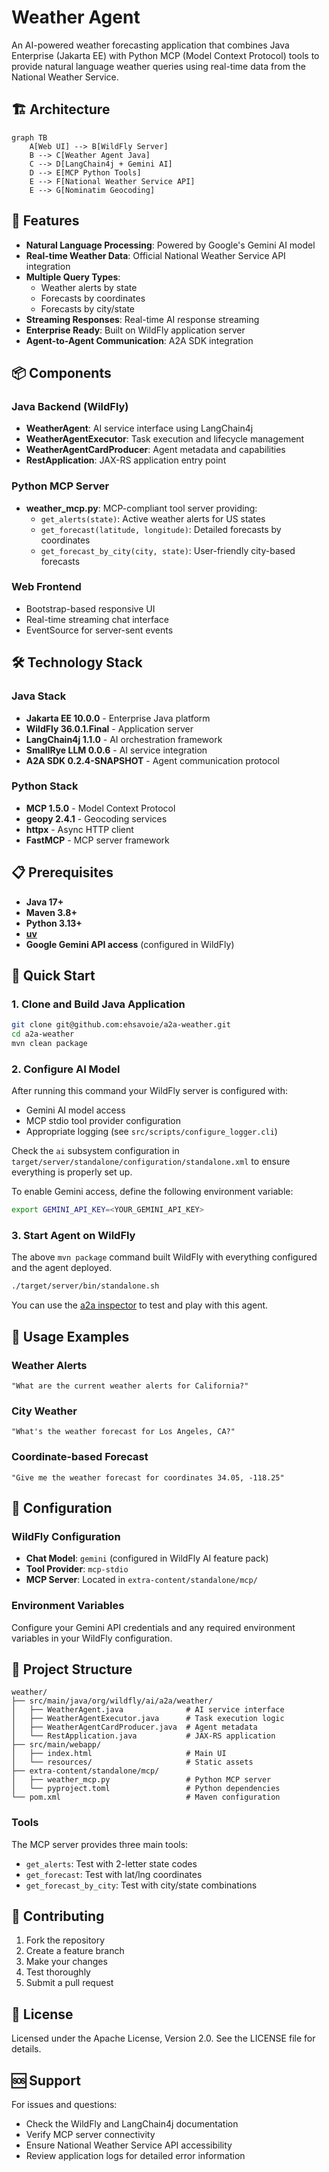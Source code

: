 # Weather Agent

An AI-powered weather forecasting application that combines Java Enterprise (Jakarta EE) with Python MCP (Model Context Protocol) tools to provide natural language weather queries using real-time data from the National Weather Service.

## 🏗️ Architecture

```mermaid
graph TB
    A[Web UI] --> B[WildFly Server]
    B --> C[Weather Agent Java]
    C --> D[LangChain4j + Gemini AI]
    D --> E[MCP Python Tools]
    E --> F[National Weather Service API]
    E --> G[Nominatim Geocoding]
```

## 🚀 Features

- **Natural Language Processing**: Powered by Google's Gemini AI model
- **Real-time Weather Data**: Official National Weather Service API integration
- **Multiple Query Types**: 
  - Weather alerts by state
  - Forecasts by coordinates
  - Forecasts by city/state
- **Streaming Responses**: Real-time AI response streaming
- **Enterprise Ready**: Built on WildFly application server
- **Agent-to-Agent Communication**: A2A SDK integration

## 📦 Components

### Java Backend (WildFly)
- **WeatherAgent**: AI service interface using LangChain4j
- **WeatherAgentExecutor**: Task execution and lifecycle management
- **WeatherAgentCardProducer**: Agent metadata and capabilities
- **RestApplication**: JAX-RS application entry point

### Python MCP Server
- **weather_mcp.py**: MCP-compliant tool server providing:
  - `get_alerts(state)`: Active weather alerts for US states
  - `get_forecast(latitude, longitude)`: Detailed forecasts by coordinates
  - `get_forecast_by_city(city, state)`: User-friendly city-based forecasts

### Web Frontend
- Bootstrap-based responsive UI
- Real-time streaming chat interface
- EventSource for server-sent events

## 🛠️ Technology Stack

### Java Stack
- **Jakarta EE 10.0.0** - Enterprise Java platform
- **WildFly 36.0.1.Final** - Application server
- **LangChain4j 1.1.0** - AI orchestration framework
- **SmallRye LLM 0.0.6** - AI service integration
- **A2A SDK 0.2.4-SNAPSHOT** - Agent communication protocol

### Python Stack
- **MCP 1.5.0** - Model Context Protocol
- **geopy 2.4.1** - Geocoding services
- **httpx** - Async HTTP client
- **FastMCP** - MCP server framework

## 📋 Prerequisites

- **Java 17+**
- **Maven 3.8+**
- **Python 3.13+**
- **[uv](https://github.com/astral-sh/uv)**
- **Google Gemini API access** (configured in WildFly)

## 🚀 Quick Start

### 1. Clone and Build Java Application

```bash
git clone git@github.com:ehsavoie/a2a-weather.git
cd a2a-weather
mvn clean package
```

### 2. Configure AI Model

After running this command your WildFly server is configured with:
- Gemini AI model access
- MCP stdio tool provider configuration
- Appropriate logging (see `src/scripts/configure_logger.cli`)

Check the `ai` subsystem configuration in `target/server/standalone/configuration/standalone.xml`  to ensure everything is properly set up.

To enable Gemini access, define the following environment variable:
```bash
export GEMINI_API_KEY=<YOUR_GEMINI_API_KEY>
```

### 3. Start Agent on WildFly

The above `mvn package` command built WildFly with everything configured and the agent deployed.

```bash
./target/server/bin/standalone.sh 
```

You can use the [a2a inspector](https://github.com/a2aproject/a2a-inspector) to test and play with this agent.


## 💬 Usage Examples

### Weather Alerts
```
"What are the current weather alerts for California?"
```

### City Weather
```
"What's the weather forecast for Los Angeles, CA?"
```

### Coordinate-based Forecast
```
"Give me the weather forecast for coordinates 34.05, -118.25"
```

## 🔧 Configuration

### WildFly Configuration
- **Chat Model**: `gemini` (configured in WildFly AI feature pack)
- **Tool Provider**: `mcp-stdio` 
- **MCP Server**: Located in `extra-content/standalone/mcp/`

### Environment Variables
Configure your Gemini API credentials and any required environment variables in your WildFly configuration.

## 📁 Project Structure

```
weather/
├── src/main/java/org/wildfly/ai/a2a/weather/
│   ├── WeatherAgent.java              # AI service interface
│   ├── WeatherAgentExecutor.java      # Task execution logic
│   ├── WeatherAgentCardProducer.java  # Agent metadata
│   └── RestApplication.java           # JAX-RS application
├── src/main/webapp/
│   ├── index.html                     # Main UI
│   └── resources/                     # Static assets
├── extra-content/standalone/mcp/
│   ├── weather_mcp.py                 # Python MCP server
│   └── pyproject.toml                 # Python dependencies
└── pom.xml                            # Maven configuration
```

### Tools

The MCP server provides three main tools:
- `get_alerts`: Test with 2-letter state codes
- `get_forecast`: Test with lat/lng coordinates
- `get_forecast_by_city`: Test with city/state combinations

## 🤝 Contributing

1. Fork the repository
2. Create a feature branch
3. Make your changes
4. Test thoroughly
5. Submit a pull request

## 📄 License

Licensed under the Apache License, Version 2.0. See the LICENSE file for details.

## 🆘 Support

For issues and questions:
- Check the WildFly and LangChain4j documentation
- Verify MCP server connectivity
- Ensure National Weather Service API accessibility
- Review application logs for detailed error information
 
